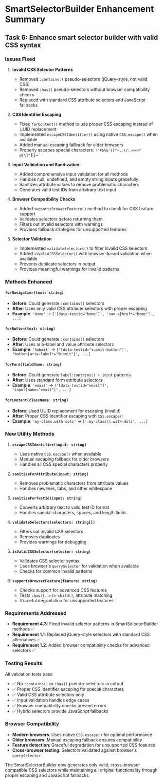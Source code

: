 # SmartSelectorBuilder Enhancement Summary

## Task 6: Enhance smart selector builder with valid CSS syntax

### Issues Fixed

1. **Invalid CSS Selector Patterns**
   - Removed `:contains()` pseudo-selectors (jQuery-style, not valid CSS)
   - Removed `:has()` pseudo-selectors without browser compatibility checks
   - Replaced with standard CSS attribute selectors and JavaScript fallbacks

2. **CSS Identifier Escaping**
   - Fixed `forContent()` method to use proper CSS escaping instead of UUID replacement
   - Implemented `escapeCSSIdentifier()` using native `CSS.escape()` when available
   - Added manual escaping fallback for older browsers
   - Properly escapes special characters: `!"#$%&'()*+,.\/:;<=>?@[\]^`{|}~`

3. **Input Validation and Sanitization**
   - Added comprehensive input validation for all methods
   - Handles null, undefined, and empty string inputs gracefully
   - Sanitizes attribute values to remove problematic characters
   - Generates valid test IDs from arbitrary text input

4. **Browser Compatibility Checks**
   - Added `supportsBrowserFeature()` method to check for CSS feature support
   - Validates selectors before returning them
   - Filters out invalid selectors with warnings
   - Provides fallback strategies for unsupported features

5. **Selector Validation**
   - Implemented `validateSelectors()` to filter invalid CSS selectors
   - Added `isValidCSSSelector()` with browser-based validation when available
   - Prevents duplicate selectors in output
   - Provides meaningful warnings for invalid patterns

### Methods Enhanced

#### `forNavigation(text: string)`
- **Before**: Could generate `:contains()` selectors
- **After**: Uses only valid CSS attribute selectors with proper escaping
- **Example**: `'Home'` → `['[data-testid="home"]', 'nav a[href*="home"]', ...]`

#### `forButton(text: string)`
- **Before**: Could generate `:contains()` selectors
- **After**: Uses aria-label and value attribute selectors
- **Example**: `'Submit'` → `['[data-testid="submit-button"]', 'button[aria-label*="Submit"]', ...]`

#### `forForm(fieldName: string)`
- **Before**: Could generate `label:contains() + input` patterns
- **After**: Uses standard form attribute selectors
- **Example**: `'email'` → `['[data-testid="email"]', 'input[name="email"]', ...]`

#### `forContent(className: string)`
- **Before**: Used UUID replacement for escaping (invalid)
- **After**: Proper CSS identifier escaping with `CSS.escape()`
- **Example**: `'my-class.with-dots'` → `['.my-class\\.with-dots', ...]`

### New Utility Methods

1. **`escapeCSSIdentifier(input: string)`**
   - Uses native `CSS.escape()` when available
   - Manual escaping fallback for older browsers
   - Handles all CSS special characters properly

2. **`sanitizeForAttribute(input: string)`**
   - Removes problematic characters from attribute values
   - Handles newlines, tabs, and other whitespace

3. **`sanitizeForTestId(input: string)`**
   - Converts arbitrary text to valid test ID format
   - Handles special characters, spaces, and length limits

4. **`validateSelectors(selectors: string[])`**
   - Filters out invalid CSS selectors
   - Removes duplicates
   - Provides warnings for debugging

5. **`isValidCSSSelector(selector: string)`**
   - Validates CSS selector syntax
   - Uses browser's `querySelector` for validation when available
   - Checks for common invalid patterns

6. **`supportsBrowserFeature(feature: string)`**
   - Checks support for advanced CSS features
   - Tests `:has()`, `:nth-child()`, attribute matching
   - Graceful degradation for unsupported features

### Requirements Addressed

- **Requirement 4.3**: Fixed invalid selector patterns in SmartSelectorBuilder methods ✅
- **Requirement 1.1**: Replaced jQuery-style selectors with standard CSS alternatives ✅
- **Requirement 1.2**: Added browser compatibility checks for advanced selectors ✅

### Testing Results

All validation tests pass:
- ✅ No `:contains()` or `:has()` pseudo-selectors in output
- ✅ Proper CSS identifier escaping for special characters
- ✅ Valid CSS attribute selectors only
- ✅ Input validation handles edge cases
- ✅ Browser compatibility checks prevent errors
- ✅ Hybrid selectors provide JavaScript fallbacks

### Browser Compatibility

- **Modern browsers**: Uses native `CSS.escape()` for optimal performance
- **Older browsers**: Manual escaping fallback ensures compatibility
- **Feature detection**: Graceful degradation for unsupported CSS features
- **Cross-browser testing**: Selectors validated against browser's `querySelector`

The SmartSelectorBuilder now generates only valid, cross-browser compatible CSS selectors while maintaining all original functionality through proper escaping and JavaScript fallbacks.